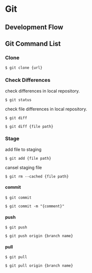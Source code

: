 # Git

## Development Flow

## Git Command List

### Clone
```
$ git clone {url}
```

### Check Differences
check differences in local repository.
```
$ git status
```

check file differences in local repository.

```
$ git diff
```
```
$ git diff {file path}
```

### Stage
add file to staging
```
$ git add {file path}
```
cansel staging file
```
$ git rm --cached {file path}
```

#### commit
```
$ git commit
```
```
$ git commit -m "{comment}"
```

#### push

```
$ git push
```

```
$ git push origin {branch name}
```

#### pull

```
$ git pull
```

```
$ git pull origin {branch name}
```

